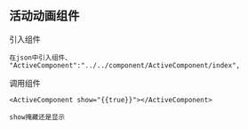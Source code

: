 ## 活动动画组件

引入组件
```
在json中引入组件、
"ActiveComponent":"../../component/ActiveComponent/index",
```

调用组件
```
<ActiveComponent show="{{true}}"></ActiveComponent>

show掩藏还是显示
```

